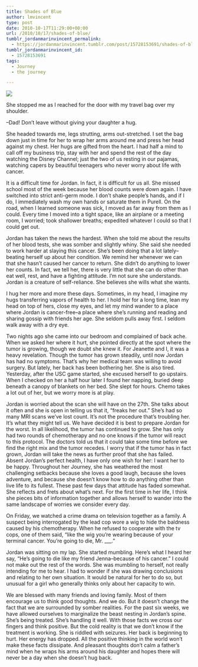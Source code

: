 ```yaml
---
title: Shades of Blue
author: lmvincent
type: post
date: 2010-10-17T11:29:00+00:00
url: /2010/10/17/shades-of-blue/
tumblr_jordanmarinvincent_permalink:
  - https://jordanmarinvincent.tumblr.com/post/15728153691/shades-of-blue
tumblr_jordanmarinvincent_id:
  - 15728153691
tags:
  - Journey
  - the journey

---
```

![][1]

She stopped me as I reached for the door with my travel bag over my shoulder.

&ndash;Dad! Don&rsquo;t leave without giving your daughter a hug.

She headed towards me, legs strutting, arms out-stretched. I set the bag down just in time for her to wrap her arms around me and press her head against my chest. Her hugs are gifted from the heart. I had half a mind to call off my business trip, stay with her and spend the rest of the day watching the Disney Channel; just the two of us resting in our pajamas, watching capers by beautiful teenagers who never worry about life with cancer.

It is a difficult time for Jordan. In fact, it is difficult for us all. She missed school most of the week because her blood counts were down again. I have switched into strict anti-germ mode. I don&rsquo;t shake people&rsquo;s hands, and if I do, I immediately wash my own hands or saturate them in Purell. On the road, when I learned someone was sick, I moved as far away from them as I could. Every time I moved into a tight space, like an airplane or a meeting room, I worried; took shallower breaths; expedited whatever I could so that I could get out.

Jordan has taken the news the hardest. When she told me about the results of her blood tests, she was somber and slightly whiny. She said she needed to work harder at slaying this cancer. She&rsquo;s been doing that a lot lately&ndash;beating herself up about her condition. We remind her whenever we can that she hasn&rsquo;t caused her cancer to return. She didn&rsquo;t do anything to lower her counts. In fact, we tell her, there is very little that she can do other than eat well, rest, and have a fighting attitude. I&rsquo;m not sure she understands. Jordan is a creature of self-reliance. She believes she wills what she wants.

I hug her more and more these days. Sometimes, in my head, I imagine my hugs transferring vapors of health to her. I hold her for a long time, lean my head on top of hers, close my eyes, and let my mind wander to a place where Jordan is cancer-free&ndash;a place where she&rsquo;s running and reading and sharing gossip with friends her age. She seldom pulls away first. I seldom walk away with a dry eye. 

Two nights ago she came into our bedroom and complained of back ache. When we asked her where it hurt, she pointed directly at the spot where the tumor is growing, though we doubt she knew it. For Jeanette and I, it was a heavy revelation. Though the tumor has grown steadily, until now Jordan has had no symptoms. That&rsquo;s why her medical team was willing to avoid surgery. But lately, her back has been bothering her. She is also tired. Yesterday, after the USC game started, she excused herself to go upstairs. When I checked on her a half hour later I found her napping, buried deep beneath a canopy of blankets on her bed. She slept for hours. Chemo takes a lot out of her, but we worry more is at play.

Jordan is worried about the scan she will have on the 27th. She talks about it often and she is open in telling us that it, &ldquo;freaks her out.&rdquo; She&rsquo;s had so many MRI scans we&rsquo;ve lost count. It&rsquo;s not the procedure that&rsquo;s troubling her. It&rsquo;s what they might tell us. We have decided it is best to prepare Jordan for the worst. In all likelihood, the tumor has continued to grow. She has only had two rounds of chemotherapy and no one knows if the tumor will react to this protocol. The doctors told us that it could take some time before we find the right mix and the tumor recedes. I worry that if the tumor has in fact grown, Jordan will take the news as further proof that she has failed. Absent Jordan&rsquo;s perfect health, I have only one wish for her: I want her to be happy. Throughout her Journey, she has weathered the most challenging setbacks because she loves a good laugh, because she loves adventure, and because she doesn&rsquo;t know how to do anything other than live life to its fullest. These past few days that attitude has faded somewhat. She reflects and frets about what&rsquo;s next. For the first time in her life, I think she pieces bits of information together and allows herself to wander into the same landscape of worries we consider every day.

On Friday, we watched a crime drama on television together as a family. A suspect being interrogated by the lead cop wore a wig to hide the baldness caused by his chemotherapy. When he refused to cooperate with the tv cops, one of them said, &ldquo;like the wig you&rsquo;re wearing because of your terminal cancer. You&rsquo;re going to die, Mr. \___.&rdquo;

Jordan was sitting on my lap. She started mumbling. Here&rsquo;s what I heard her say, &ldquo;He&rsquo;s going to die like my friend Jenna&ndash;because of his cancer.&rdquo; I could not make out the rest of the words. She was mumbling to herself, not really intending for me to hear. I had to wonder if she was drawing conclusions and relating to her own situation. It would be natural for her to do so, but unusual for a girl who generally thinks only about her capacity to win.

We are blessed with many friends and loving family. Most of them encourage us to think good thoughts. And we do. But it doesn&rsquo;t change the fact that we are surrounded by somber realities. For the past six weeks, we have allowed ourselves to marginalize the beast nesting in Jordan&rsquo;s spine. She&rsquo;s being treated. She&rsquo;s handling it well. With those facts we cross our fingers and think positive. But the cold reality is that we don&rsquo;t know if the treatment is working. She is riddled with seizures. Her back is beginning to hurt. Her energy has dropped. All the positive thinking in the world won&rsquo;t make these facts dissipate. And pleasant thoughts don&rsquo;t calm a father&rsquo;s mind when he wraps his arms around his daughter and hopes there will never be a day when she doesn&rsquo;t hug back.

 [1]: https://media.tumblr.com/tumblr_lyvy6fedVQ1r5aaue.jpg